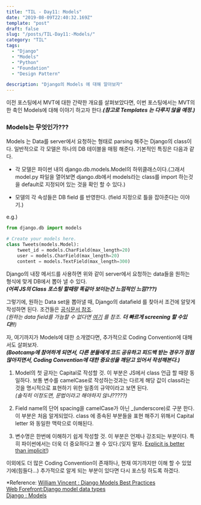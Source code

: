 ```yaml
---
title: "TIL - Day11: Models"
date: "2019-08-09T22:40:32.169Z"
template: "post"
draft: false
slug: "/posts/TIL-Day11:-Models/"
category: "TIL"
tags:
  - "Django"
  - "Models"
  - "Python"
  - "Foundation"
  - "Design Pattern"

description: "Django의 Models 에 대해 알아보자"
---
```


이전 포스팅에서 MVT에 대한 간략한 개요를 살펴보았다면, 이번 포스팅에서는 MVT의 한 축인 Models에 대해 이야기 하고자 한다.*__(참고로 Templates 는 다루지 않을 예정.)__*

### Models는 무엇인가???
Models 는 Data를 server에서 요청하는 형태로 parsing 해주는 Django의 class이다. 일반적으로 각 모델은 하나의 DB 테이블을 매핑 해준다. 기본적인 특징은 다음과 같다.

+ 각 모델은 파이썬 내의 django.db.models.Model의 하위클래스이다.(그래서 model.py 파일을 열어보면 django.db에서 models라는 class를 import 하는것을 default로 지정되어 있는 것을 확인 할 수 있다.)

+ 모델의 각 속성들은 DB field 를 반영한다.
(field 지정으로 틀을 잡아준다는 이야기.)

e.g.)
```Python
from django.db import models

# Create your models here.
class Tweets(models.Model):
    tweet_id = models.CharField(max_length=20)
    user = models.CharField(max_length=20)
    content = models.TextField(max_length=300)
```
Django의 내장 메서드를 사용하면 위와 같이 server에서 요청하는 data들을 원하는 형식에 맞게 DB에서 뽑아 낼 수 있다.</br> *__(어찌 JS의 Class 포스팅 할때랑 똑같아 보이는건 느낌적인 느낌???)__*

그렇기에, 원하는 Data set을 뽑아낼 때, Django의 datafield 를 찾아서 조건에 알맞게 작성하면 된다.
조건들은 [공식문서 참조](https://docs.djangoproject.com/en/2.2/ref/models/fields/#django.db.models.CharField).</br>
*(원하는 data field를 가늠할 수 없다면 [여기](https://www.webforefront.com/django/modeldatatypesandvalidation.html) 를 참조. __더 빠르게 screening 할 수있다!!__)*

자, 여기까지가 Models에 대한 소개였다면, 추가적으로 Coding Convention에 대해서도 살펴보자. </br>*__(Bootcamp에 참여하게 되면서, 다른 분들에게 코드 공유하고 피드백 받는 경우가 점점 많아지면서, Coding Convention에 대한 중요성을 깨닫고 있어서 작성해본다.)__*

1. Model의 첫 글자는 Capital로 작성할 것.
이 부분은 JS에서 class 언급 할 때랑 동일하다. 보통 변수를 camelCase로 작성하는것과는 다르게 해당 값이 class라는 것을 명시적으로 표현하기 위한 일종의 규약이라고 보면 된다.</br>*(솔직히 이정도면, 문법이라고 해야하지 않나?????)*

2. Field name의 단어 spacing을 camelCase가 아닌 _(underscore)로 구분 한다.
이 부분은 처음 알게되었다. class 에 종속된 부분들을 표현 해주기 위해서 Capital letter 와 동일한 맥락으로 이해된다.

3. 변수명은 한번에 이해하기 쉽게 작성할 것.
이 부분은 언제나 강조되는 부분이다. 특히 파이썬에서는 더욱 더 중요하다고 볼 수 있다.(잊지 말자. [Explicit is better than implicit!](https://www.python.org/dev/peps/pep-0020/))

이외에도 더 많은 Coding Convention이 존재하나, 현재 여기까지만 이해 할 수 있었기에(힘들다...) 추가적으로 알게 되는 부분이 있다면 다시 포스팅 하도록 하겠다.

*Reference:
[William Vincent : Django Models Best Practices
](https://wsvincent.com/django-models-best-practices/)</br>
[Web Forefront:Django model data types](https://www.webforefront.com/django/modeldatatypesandvalidation.html)</br>
[Django : Models](https://docs.djangoproject.com/en/2.2/topics/db/models/)</br>


